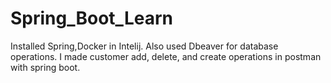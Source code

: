 # Spring_Boot_Learn


Installed Spring,Docker in Intelij.
Also used Dbeaver for database operations.
I made customer add, delete, and create operations in postman with spring boot.
